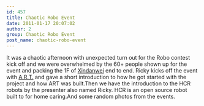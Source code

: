 ```yaml
---
id: 457
title: Chaotic Robo Event
date: 2011-01-17 20:07:02
author: 2
group: Chaotic Robo Event
post_name: chaotic-robo-event
---
```


It was a chaotic afternoon with unexpected turn out for the Robo contest kick off and we were overwhelmed by the 60+ people shown up for the event and packing the 1F of [Xindanwei](http://xindanwei.com) end to end. Ricky kicks off the event with [A.R.T.](http://xinchejian.com/?p=289) and gave a short introduction to how he got started with the project and how ART was built.Then we have the introduction to the HCR robots by the presenter also named Ricky. HCR is an open source robot built to for home caring.And some random photos from the events.